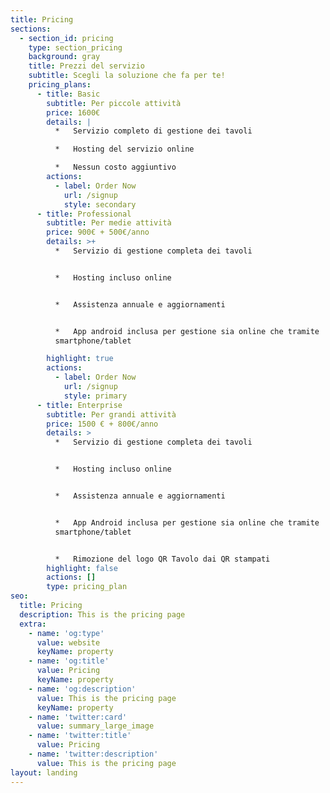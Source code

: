 ```yaml
---
title: Pricing
sections:
  - section_id: pricing
    type: section_pricing
    background: gray
    title: Prezzi del servizio
    subtitle: Scegli la soluzione che fa per te!
    pricing_plans:
      - title: Basic
        subtitle: Per piccole attività
        price: 1600€
        details: |
          *   Servizio completo di gestione dei tavoli

          *   Hosting del servizio online

          *   Nessun costo aggiuntivo
        actions:
          - label: Order Now
            url: /signup
            style: secondary
      - title: Professional
        subtitle: Per medie attività
        price: 900€ + 500€/anno
        details: >+
          *   Servizio di gestione completa dei tavoli


          *   Hosting incluso online


          *   Assistenza annuale e aggiornamenti


          *   App android inclusa per gestione sia online che tramite
          smartphone/tablet

        highlight: true
        actions:
          - label: Order Now
            url: /signup
            style: primary
      - title: Enterprise
        subtitle: Per grandi attività
        price: 1500 € + 800€/anno
        details: >
          *   Servizio di gestione completa dei tavoli


          *   Hosting incluso online


          *   Assistenza annuale e aggiornamenti


          *   App Android inclusa per gestione sia online che tramite
          smartphone/tablet


          *   Rimozione del logo QR Tavolo dai QR stampati
        highlight: false
        actions: []
        type: pricing_plan
seo:
  title: Pricing
  description: This is the pricing page
  extra:
    - name: 'og:type'
      value: website
      keyName: property
    - name: 'og:title'
      value: Pricing
      keyName: property
    - name: 'og:description'
      value: This is the pricing page
      keyName: property
    - name: 'twitter:card'
      value: summary_large_image
    - name: 'twitter:title'
      value: Pricing
    - name: 'twitter:description'
      value: This is the pricing page
layout: landing
---
```

